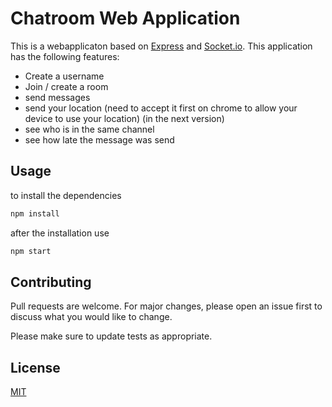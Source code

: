 # **Chatroom Web Application**

This is a webapplicaton based on [Express](https://www.npmjs.com/package/express) and [Socket.io](https://www.npmjs.com/package/socket.io). This application has the following features:

- Create a username
- Join / create a room
- send messages
- send your location (need to accept it first on chrome to allow your device to use your location) (in the next version)
- see who is in the same channel
- see how late the message was send

## **Usage**

to install the dependencies

```bash
npm install
```

after the installation use

```bash
npm start
```

## Contributing

Pull requests are welcome. For major changes, please open an issue first to discuss what you would like to change.

Please make sure to update tests as appropriate.

## License

[MIT](https://choosealicense.com/licenses/mit/)
